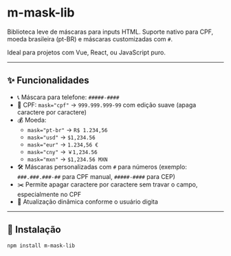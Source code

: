 # m-mask-lib

Biblioteca leve de máscaras para inputs HTML. Suporte nativo para CPF, moeda brasileira (pt-BR) e máscaras customizadas com `#`.

Ideal para projetos com Vue, React, ou JavaScript puro.

---

## ✨ Funcionalidades

- 📞 Máscara para telefone: `#####-####`
- 🧾 CPF: `mask="cpf"` → `999.999.999-99` com edição suave (apaga caractere por caractere)
- 💰 Moeda:
  - `mask="pt-br"` → `R$ 1.234,56`
  - `mask="usd"` → `$1,234.56`
  - `mask="eur"` → `1.234,56 €`
  - `mask="cny"` → `￥1,234.56`
  - `mask="mxn"` → `$1,234.56 MXN`
- 🛠️ Máscaras personalizadas com `#` para números (exemplo: `###.###.###-##` para CPF manual, `#####-####` para CEP)
- ✂️ Permite apagar caractere por caractere sem travar o campo, especialmente no CPF
- 🔄 Atualização dinâmica conforme o usuário digita

---

## 🚀 Instalação

```bash
npm install m-mask-lib
